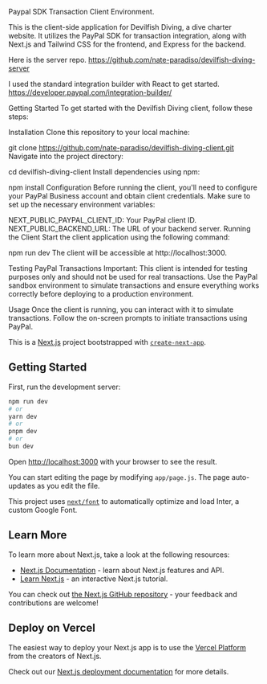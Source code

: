 Paypal SDK Transaction Client Environment.

This is the client-side application for Devilfish Diving, a dive charter website. It utilizes the
PayPal SDK for transaction integration, along with Next.js and Tailwind CSS for the frontend, and
Express for the backend.

Here is the server repo. https://github.com/nate-paradiso/devilfish-diving-server

I used the standard integration builder with React to get started.
https://developer.paypal.com/integration-builder/

Getting Started To get started with the Devilfish Diving client, follow these steps:

Installation Clone this repository to your local machine:

git clone https://github.com/nate-paradiso/devilfish-diving-client.git Navigate into the project
directory:

cd devilfish-diving-client Install dependencies using npm:

npm install Configuration Before running the client, you'll need to configure your PayPal Business
account and obtain client credentials. Make sure to set up the necessary environment variables:

NEXT_PUBLIC_PAYPAL_CLIENT_ID: Your PayPal client ID. NEXT_PUBLIC_BACKEND_URL: The URL of your
backend server. Running the Client Start the client application using the following command:

npm run dev The client will be accessible at http://localhost:3000.

Testing PayPal Transactions Important: This client is intended for testing purposes only and should
not be used for real transactions. Use the PayPal sandbox environment to simulate transactions and
ensure everything works correctly before deploying to a production environment.

Usage Once the client is running, you can interact with it to simulate transactions. Follow the
on-screen prompts to initiate transactions using PayPal.

This is a [Next.js](https://nextjs.org/) project bootstrapped with
[`create-next-app`](https://github.com/vercel/next.js/tree/canary/packages/create-next-app).

## Getting Started

First, run the development server:

```bash
npm run dev
# or
yarn dev
# or
pnpm dev
# or
bun dev
```

Open [http://localhost:3000](http://localhost:3000) with your browser to see the result.

You can start editing the page by modifying `app/page.js`. The page auto-updates as you edit the
file.

This project uses [`next/font`](https://nextjs.org/docs/basic-features/font-optimization) to
automatically optimize and load Inter, a custom Google Font.

## Learn More

To learn more about Next.js, take a look at the following resources:

- [Next.js Documentation](https://nextjs.org/docs) - learn about Next.js features and API.
- [Learn Next.js](https://nextjs.org/learn) - an interactive Next.js tutorial.

You can check out [the Next.js GitHub repository](https://github.com/vercel/next.js/) - your
feedback and contributions are welcome!

## Deploy on Vercel

The easiest way to deploy your Next.js app is to use the
[Vercel Platform](https://vercel.com/new?utm_medium=default-template&filter=next.js&utm_source=create-next-app&utm_campaign=create-next-app-readme)
from the creators of Next.js.

Check out our [Next.js deployment documentation](https://nextjs.org/docs/deployment) for more
details.
